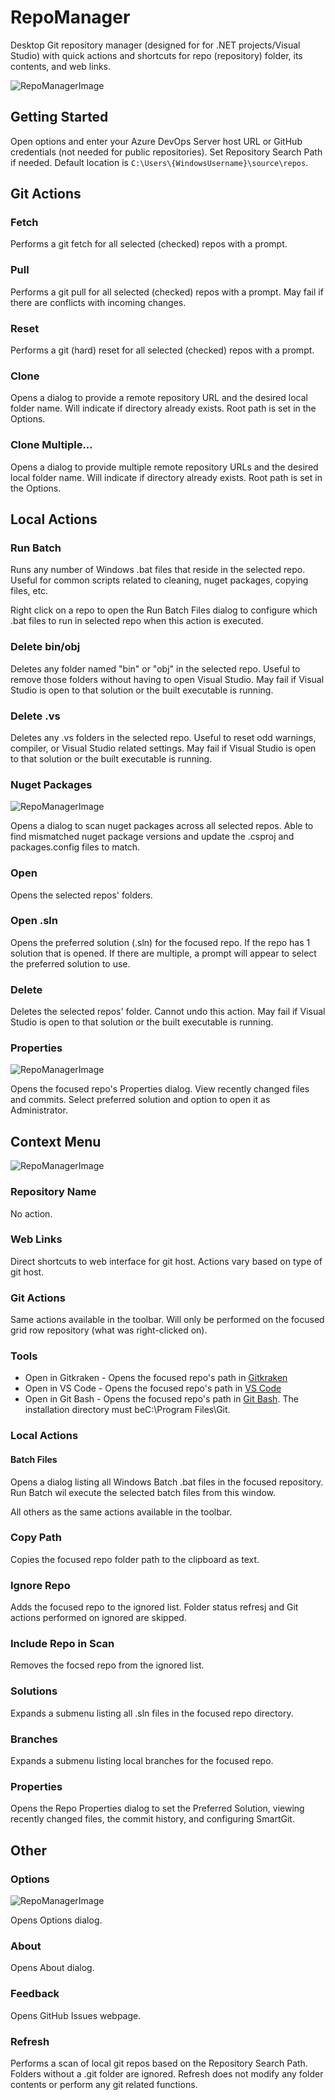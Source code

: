 # RepoManager

Desktop Git repository manager (designed for for .NET projects/Visual Studio) with quick actions and shortcuts for repo (repository) folder, its contents, and web links.

![RepoManagerImage](https://imgur.com/VgnRSqP.png "Repo Manager")

## Getting Started
Open options and enter your Azure DevOps Server host URL or GitHub credentials (not needed for public repositories). Set Repository Search Path if needed. Default location is `C:\Users\{WindowsUsername}\source\repos`.

## Git Actions

### Fetch
Performs a git fetch for all selected (checked) repos with a prompt. 

### Pull 
Performs a git pull for all selected (checked) repos with a prompt. May fail if there are conflicts with incoming changes.

### Reset
Performs a git (hard) reset for all selected (checked) repos with a prompt. 

### Clone
Opens a dialog to provide a remote repository URL and the desired local folder name. Will indicate if directory already exists. Root path is set in the Options.

### Clone Multiple...
Opens a dialog to provide multiple remote repository URLs and the desired local folder name. Will indicate if directory already exists. Root path is set in the Options.

## Local Actions

### Run Batch
Runs any number of Windows .bat files that reside in the selected repo. Useful for common scripts related to cleaning, nuget packages, copying files, etc. 

Right click on a repo to open the Run Batch Files dialog to configure which .bat files to run in selected repo when this action is executed. 

### Delete bin/obj
Deletes any folder named "bin" or "obj" in the selected repo. Useful to remove those folders without having to open Visual Studio. May fail if Visual Studio is open to that solution or the built executable is running. 

### Delete .vs
Deletes any .vs folders in the selected repo. Useful to reset odd warnings, compiler, or Visual Studio related settings. May fail if Visual Studio is open to that solution or the built executable is running. 

### Nuget Packages
![RepoManagerImage](https://i.imgur.com/3TBZtfY.png "Repo Manager - Manage Nuget Packages")

Opens a dialog to scan nuget packages across all selected repos. Able to find mismatched nuget package versions and update the .csproj and packages.config files to match. 

### Open
Opens the selected repos' folders.

### Open .sln
Opens the preferred solution (.sln) for the focused repo. If the repo has 1 solution that is opened. If there are multiple, a prompt will appear to select the preferred solution to use. 

### Delete
Deletes the selected repos' folder. Cannot undo this action. May fail if Visual Studio is open to that solution or the built executable is running. 

### Properties
![RepoManagerImage](https://i.imgur.com/dOBYUp9.png "Repo Manager - Properties")

Opens the focused repo's Properties dialog. View recently changed files and commits. Select preferred solution and option to open it as Administrator. 

## Context Menu

![RepoManagerImage](https://i.imgur.com/togYxcb.png "Repo Manager - Context Menu")

### Repository Name
No action. 

### Web Links
Direct shortcuts to web interface for git host. Actions vary based on type of git host.

### Git Actions
Same actions available in the toolbar. Will only be performed on the focused grid row repository (what was right-clicked on).

### Tools
- Open in Gitkraken - Opens the focused repo's path in [Gitkraken](https://www.gitkraken.com/)
- Open in VS Code - Opens the focused repo's path in [VS Code](https://code.visualstudio.com/)
- Open in Git Bash - Opens the focused repo's path in [Git Bash](https://gitforwindows.org/). The installation directory must beC:\Program Files\Git.

### Local Actions
#### Batch Files
Opens a dialog listing all Windows Batch .bat files in the focused repository. Run Batch wil execute the selected batch files from this window.

All others as the same actions available in the toolbar. 

### Copy Path
Copies the focused repo folder path to the clipboard as text.

### Ignore Repo
Adds the focused repo to the ignored list. Folder status refresj and Git actions performed on ignored are skipped.

### Include Repo in Scan
Removes the focsed repo from the ignored list.

### Solutions
Expands a submenu listing all .sln files in the focused repo directory. 

### Branches
Expands a submenu listing local branches for the focused repo.

### Properties
Opens the Repo Properties dialog to set the Preferred Solution, viewing recently changed files, the commit history, and configuring SmartGit.

## Other

### Options

![RepoManagerImage](https://i.imgur.com/a2FeWNW.png "Repo Manager - Options dialog")

Opens Options dialog. 

### About
Opens About dialog. 

### Feedback
Opens GitHub Issues webpage.

### Refresh
Performs a scan of local git repos based on the Repository Search Path. Folders without a .git folder are ignored. Refresh does not modify any folder contents or perform any git related functions. 

